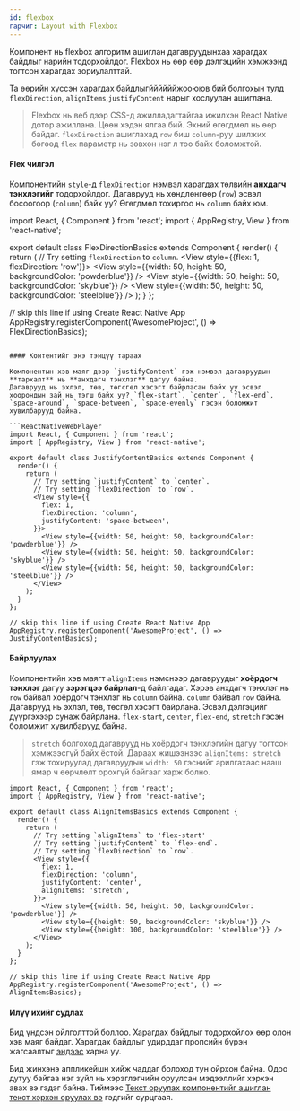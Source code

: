 ```yaml
---
id: flexbox
гарчиг: Layout with Flexbox
---
```


Компонент нь flexbox алгоритм ашиглан дагавруудынхаа харагдах байдлыг нарийн тодорхойлдог. Flexbox нь өөр өөр дэлгэцийн хэмжээнд тогтсон харагдах зориулалттай. 

Та өөрийн хүссэн харагдах байдлыгййййййжооююв бий болгохын тулд `flexDirection`, `alignItems`,`justifyContent` нарыг хослуулан ашиглана.

> Flexbox нь веб дээр CSS-д ажилладагтайгаа ижилхэн  React Native дотор ажиллана. Цөөн хэдэн ялгаа бий. Эхний өгөгдмөл нь өөр байдаг.  `flexDirection` ашиглахад `row` биш `column`-руу шилжих бөгөөд `flex` параметр нь зөвхөн нэг л тоо байх боломжтой.

#### Flex чилгэл
Компонентийн `style`-д `flexDirection` нэмвэл харагдах төлвийн  **анхдагч тэнхлэгийг** тодорхойлдог. Дагаврууд нь хөндлөнгөөр (`row`) эсвэл босоогоор (`column`) байх уу? Өгөгдмөл тохиргоо нь `column` байх юм. 

import React, { Component } from 'react';
import { AppRegistry, View } from 'react-native';

export default class FlexDirectionBasics extends Component {
  render() {
    return (
      // Try setting `flexDirection` to `column`.
      <View style={{flex: 1, flexDirection: 'row'}}>
        <View style={{width: 50, height: 50, backgroundColor: 'powderblue'}} />
        <View style={{width: 50, height: 50, backgroundColor: 'skyblue'}} />
        <View style={{width: 50, height: 50, backgroundColor: 'steelblue'}} />
      </View>
    );
  }
};

// skip this line if using Create React Native App
AppRegistry.registerComponent('AwesomeProject', () => FlexDirectionBasics);
```

#### Контентийг энэ тэнцүү тараах

Компонентын хэв маяг дээр `justifyContent` гэж нэмвэл дагавруудын **тархалт** нь **анхдагч тэнхлэг** дагуу байна. 
Дагаврууд нь эхлэл, төв, төгсгөл хэсэгт байрласан байх уу эсвэл хоорондын зай нь тэгш байх уу? `flex-start`, `center`, `flex-end`, `space-around`, `space-between`, `space-evenly` гэсэн боломжит хувилбарууд байна.

```ReactNativeWebPlayer
import React, { Component } from 'react';
import { AppRegistry, View } from 'react-native';

export default class JustifyContentBasics extends Component {
  render() {
    return (
      // Try setting `justifyContent` to `center`.
      // Try setting `flexDirection` to `row`.
      <View style={{
        flex: 1,
        flexDirection: 'column',
        justifyContent: 'space-between',
      }}>
        <View style={{width: 50, height: 50, backgroundColor: 'powderblue'}} />
        <View style={{width: 50, height: 50, backgroundColor: 'skyblue'}} />
        <View style={{width: 50, height: 50, backgroundColor: 'steelblue'}} />
      </View>
    );
  }
};

// skip this line if using Create React Native App
AppRegistry.registerComponent('AwesomeProject', () => JustifyContentBasics);
```

#### Байрлуулах

Компонентийн хэв маягт `alignItems` нэмснээр дагавруудыг **хоёрдогч тэнхлэг** дагуу  **зэрэгцээ байрлал**-д байлгадаг. Хэрэв анхдагч тэнхлэг нь `row` байвал хоёрдогч тэнхлэг нь `column` байна. `column` байвал `row` байна. Дагаврууд нь эхлэл, төв, төсгөл хэсэгт байрлана. Эсвэл дэлгэцийг дүүргэхээр сунаж байрлана. `flex-start`, `center`, `flex-end`, `stretch` гэсэн боломжит хувилбарууд байна.

> `stretch` болгоход дагаврууд нь хоёрдогч тэнхлэгийн дагуу тогтсон хэмжээсгүй байх ёстой. Дараах жишээнээс `alignItems: stretch` гэж тохируулад дагавруудын `width: 50` гэснийг арилгахаас нааш ямар ч өөрчлөлт орохгүй байгааг харж болно. 

```ReactNativeWebPlayer
import React, { Component } from 'react';
import { AppRegistry, View } from 'react-native';

export default class AlignItemsBasics extends Component {
  render() {
    return (
      // Try setting `alignItems` to 'flex-start'
      // Try setting `justifyContent` to `flex-end`.
      // Try setting `flexDirection` to `row`.
      <View style={{
        flex: 1,
        flexDirection: 'column',
        justifyContent: 'center',
        alignItems: 'stretch',
      }}>
        <View style={{width: 50, height: 50, backgroundColor: 'powderblue'}} />
        <View style={{height: 50, backgroundColor: 'skyblue'}} />
        <View style={{height: 100, backgroundColor: 'steelblue'}} />
      </View>
    );
  }
};

// skip this line if using Create React Native App
AppRegistry.registerComponent('AwesomeProject', () => AlignItemsBasics);
```

#### Илүү ихийг судлах

Бид үндсэн ойлголттой боллоо. Харагдах байдлыг тодорхойлох өөр олон хэв маяг байдаг. Харагдах байдлыг удирддаг пропсийн бүрэн жагсаалтыг [эндээс](./layout-props.md) харна уу.

Бид жинхэнэ аппликейшн хийж чаддаг болоход тун ойрхон байна. Одоо дутуу байгаа нэг зүйл нь хэрэглэгчийн оруулсан мэдээллийг хэрхэн авах вэ гэдэг байна. Тиймээс  [Текст оруулах компонентийг ашиглан текст хэрхэн оруулах вэ](handling-text-input.md) гэдгийг сурцгаая.

